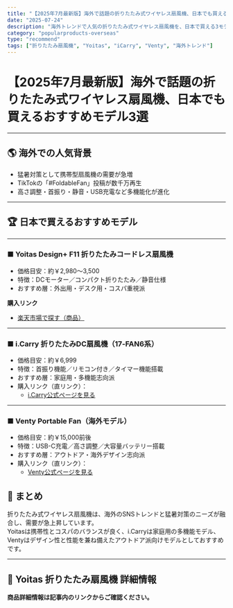 ```yaml
---
title: "【2025年7月最新版】海外で話題の折りたたみ式ワイヤレス扇風機、日本でも買えるおすすめモデル3選"
date: "2025-07-24"
description: "海外トレンドで人気の折りたたみ式ワイヤレス扇風機を、日本で買える3モデルとして紹介。Yoitasは楽天アフィリエイトリンク、i.CarryとVentyは直リンク掲載。"
category: "popularproducts-overseas"
type: "recommend"
tags: ["折りたたみ扇風機", "Yoitas", "iCarry", "Venty", "海外トレンド"]
---
```


# 【2025年7月最新版】海外で話題の折りたたみ式ワイヤレス扇風機、日本でも買えるおすすめモデル3選

---

## 🌎 海外での人気背景
- 猛暑対策として携帯型扇風機の需要が急増  
- TikTokの「#FoldableFan」投稿が数千万再生  
- 高さ調整・首振り・静音・USB充電など多機能化が進化

---

## 🏆 日本で買えるおすすめモデル

---

### ■ Yoitas Design+ F11 折りたたみコードレス扇風機
- 価格目安：約￥2,980〜3,500  
- 特徴：DCモーター／コンパクト折りたたみ／静音仕様  
- おすすめ層：外出用・デスク用・コスパ重視派  

**購入リンク**  
- [楽天市場で探す（商品）](https://af.moshimo.com/af/c/click?a_id=5122395&p_id=54&pc_id=54&pl_id=616&url=https%3A%2F%2Fitem.rakuten.co.jp%2Fyoitas%2Ff11-001%2F&m=https%3A%2F%2Fm.rakuten.co.jp%2Fyoitas%2Fi%2F10000088%2F)   


---

### ■ i.Carry 折りたたみDC扇風機（17‑FAN6系）
- 価格目安：約￥6,999  
- 特徴：首振り機能／リモコン付き／タイマー機能搭載  
- おすすめ層：家庭用・多機能志向派  
- 購入リンク（直リンク）：  
  - [i.Carry公式ページを見る](https://www.iccarry.com/)

---

### ■ Venty Portable Fan（海外モデル）
- 価格目安：約￥15,000前後  
- 特徴：USB-C充電／高さ調整／大容量バッテリー搭載  
- おすすめ層：アウトドア・海外デザイン志向派  
- 購入リンク（直リンク）：  
  - [Venty公式ページを見る](https://ventyfan.com/)

## 💬 まとめ
折りたたみ式ワイヤレス扇風機は、海外のSNSトレンドと猛暑対策のニーズが融合し、需要が急上昇しています。  
Yoitasは携帯性とコスパのバランスが良く、i.Carryは家庭用の多機能モデル、Ventyはデザイン性と性能を兼ね備えたアウトドア派向けモデルとしておすすめです。  

---

## 🛒 Yoitas 折りたたみ扇風機 詳細情報

**商品詳細情報は記事内のリンクからご確認ください。**

